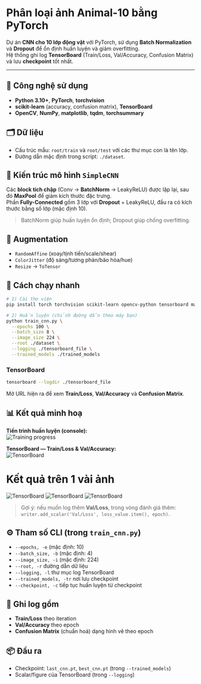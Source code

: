 # Phân loại ảnh Animal-10 bằng PyTorch

Dự án **CNN cho 10 lớp động vật** với PyTorch, sử dụng **Batch Normalization** và **Dropout** để ổn định huấn luyện và giảm overfitting.  
Hệ thống ghi log **TensorBoard** (Train/Loss, Val/Accuracy, Confusion Matrix) và lưu **checkpoint** tốt nhất.

---

## 🧩 Công nghệ sử dụng
- **Python 3.10+**, **PyTorch**, **torchvision**
- **scikit-learn** (accuracy, confusion matrix), **TensorBoard**
- **OpenCV**, **NumPy**, **matplotlib**, **tqdm**, **torchsummary**

## 🗂️ Dữ liệu
- Cấu trúc mẫu: `root/train` và `root/test` với các thư mục con là tên lớp.
- Đường dẫn mặc định trong script: `./dataset`.

## 🧠 Kiến trúc mô hình `SimpleCNN`
Các **block tích chập** (Conv → **BatchNorm** → LeakyReLU) được lặp lại, sau đó **MaxPool** để giảm kích thước đặc trưng.  
Phần **Fully-Connected** gồm 3 lớp với **Dropout** + LeakyReLU, đầu ra có kích thước bằng số lớp (mặc định 10).  
> BatchNorm giúp huấn luyện ổn định; Dropout giúp chống overfitting.

## 🧪 Augmentation
- `RandomAffine` (xoay/tịnh tiến/scale/shear)  
- `ColorJitter` (độ sáng/tương phản/bão hòa/hue)  
- `Resize` → `ToTensor`

## 🚀 Cách chạy nhanh

```bash
# 1) Cài thư viện
pip install torch torchvision scikit-learn opencv-python tensorboard matplotlib tqdm torchsummary

# 2) Huấn luyện (chỉnh đường dẫn theo máy bạn)
python train_cnn.py \
  --epochs 100 \
  --batch_size 8 \
  --image_size 224 \
  --root ./dataset \
  --logging ./tensorboard_file \
  --trained_models ./trained_models
```

### TensorBoard
```bash
tensorboard --logdir ./tensorboard_file
```
Mở URL hiện ra để xem **Train/Loss**, **Val/Accuracy** và **Confusion Matrix**.

## 📊 Kết quả minh hoạ

**Tiến trình huấn luyện (console):**  
![Training progress](assets/terminal_progress.png)

**TensorBoard — Train/Loss & Val/Accuracy:**  
![TensorBoard](assets/tensorboard_trainloss_valacc.png)

# Kết quả trên 1 vài ảnh

![TensorBoard](assets/tensorboard_trainloss_valacc.png)
![TensorBoard](assets/tensorboard_trainloss_valacc.png)
![TensorBoard](assets/tensorboard_trainloss_valacc.png)

> Gợi ý: nếu muốn log thêm **Val/Loss**, trong vòng đánh giá thêm:  
`writer.add_scalar('Val/Loss', loss_value.item(), epoch)`.

## ⚙️ Tham số CLI (trong `train_cnn.py`)
- `--epochs, -e` (mặc định: 10)
- `--batch_size, -b` (mặc định: 4)
- `--image_size, -i` (mặc định: 224)
- `--root, -r` đường dẫn dữ liệu
- `--logging, -l` thư mục log TensorBoard
- `--trained_models, -tr` nơi lưu checkpoint
- `--checkpoint, -c` tiếp tục huấn luyện từ checkpoint

## 🧾 Ghi log gồm
- **Train/Loss** theo iteration
- **Val/Accuracy** theo epoch
- **Confusion Matrix** (chuẩn hoá) dạng hình vẽ theo epoch

## 📦 Đầu ra
- Checkpoint: `last_cnn.pt`, `best_cnn.pt` (trong `--trained_models`)
- Scalar/figure của TensorBoard (trong `--logging`)

